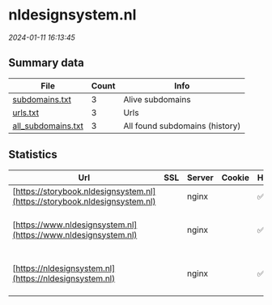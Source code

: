 # nldesignsystem.nl
*2024-01-11 16:13:45*
## Summary data
| File       | Count | Info |
|------------|-------|------|
|[subdomains.txt](/data/nldesignsystem.nl/subdomains.txt)|3|Alive subdomains|
|[urls.txt](/data/nldesignsystem.nl/urls.txt)|3|Urls|
|[all_subdomains.txt](/data/nldesignsystem.nl/all_subdomains.txt)|3|All found subdomains (history)|
## Statistics
| Url | SSL | Server | Cookie | HSTS | CSP | XFO | XXP | RP | Tech |Title |
|------------|-------|------|------|------|------|------|------|------|------|------|
|[https://storybook.nldesignsystem.nl](https://storybook.nldesignsystem.nl)| |nginx| |:white_check_mark: | | | | :white_check_mark: |HSTS Nginx Plesk|Storybook - NL D...|
|[https://www.nldesignsystem.nl](https://www.nldesignsystem.nl)| |nginx| |:white_check_mark: | | | | :white_check_mark: |Docusaurus:3.1.0 HSTS Nginx Plesk React Webpack|NL Design System...|
|[https://nldesignsystem.nl](https://nldesignsystem.nl)| |nginx| |:white_check_mark: | | | | :white_check_mark: |Docusaurus:3.1.0 HSTS Nginx Plesk React Webpack|NL Design System...|